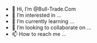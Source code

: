 - 👋 Hi, I’m @Bull-Trade.Com
- 👀 I’m interested in ...
- 🌱 I’m currently learning ...
- 💞️ I’m looking to collaborate on ...
- 📫 How to reach me ...

<!---
bablukoli/bablukoli is a ✨ special ✨ repository because its `README.md` (this file) appears on your GitHub profile.
You can click the Preview link to take a look at your changes.
--->
